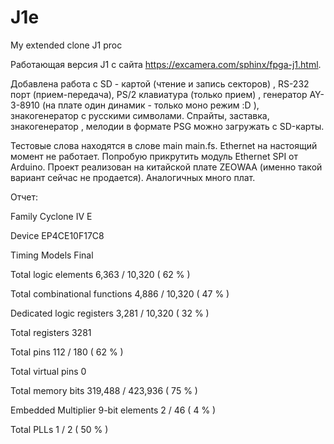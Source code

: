 # J1e
My extended clone J1 proc

Работающая версия J1 c сайта https://excamera.com/sphinx/fpga-j1.html.

Добавлена работа с SD - картой (чтение и запись секторов) , RS-232 порт (прием-передача),
PS/2 клавиатура (только прием) , генератор AY-3-8910 (на плате один динамик - только моно режим :D ), 
знакогенератор с русскими символами. Спрайты, заставка, знакогенератор , мелодии в формате PSG
можно загружать с SD-карты.

Тестовые слова находятся в слове main main.fs. Ethernet на настоящий момент не работает.
Попробую прикрутить модуль Ethernet SPI от Arduino. Проект реализован на китайской 
плате ZEOWAA (именно такой вариант сейчас не продается). Аналогичных много плат.

Отчет:

Family	Cyclone IV E

Device	EP4CE10F17C8

Timing Models	Final

Total logic elements	6,363 / 10,320 ( 62 % )

Total combinational functions	4,886 / 10,320 ( 47 % )

Dedicated logic registers	3,281 / 10,320 ( 32 % )

Total registers	3281

Total pins	112 / 180 ( 62 % )

Total virtual pins	0

Total memory bits	319,488 / 423,936 ( 75 % )

Embedded Multiplier 9-bit elements	2 / 46 ( 4 % )

Total PLLs	1 / 2 ( 50 % )
